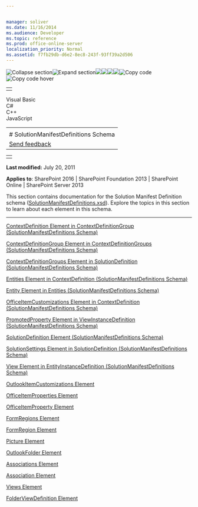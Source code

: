 ```yaml
---


manager: soliver
ms.date: 11/16/2014
ms.audience: Developer
ms.topic: reference
ms.prod: office-online-server
localization_priority: Normal
ms.assetid: f7fb29db-d6e2-8ec8-243f-93ff39a2d506
---
```


![Collapse
section](../icons/collapse_all.gif "Collapse section")![Expand
section](../icons/expand_all.gif "Expand section")![](../icons/collapse_all.gif)![](../icons/expand_all.gif)![](../icons/dropdown.gif)![](../icons/dropdownHover.gif)![Copy
code](../icons/copycode.gif "Copy code")![Copy code
hover](../icons/copycodeHighlight.gif "Copy code hover")
<table>
<tbody>
<tr class="odd">
<td align="left"></td>
</tr>
</tbody>
</table>

Visual Basic  
C\#  
C++  
JavaScript  

<table>
<tbody>
<tr class="odd">
<td align="left"><span id="runningHeaderText"></span></td>
</tr>
<tr class="even">
<td align="left"># SolutionManifestDefinitions Schema</td>
</tr>
<tr class="odd">
<td align="left"><span id="headfeedbackarea" class="feedbackhead"><a href="javascript:SubmitFeedback(&#39;docthis@Microsoft.com&#39;,&#39;&#39;,&#39;&#39;,&#39;&#39;,&#39;1.0.18082.1225&#39;,&#39;%0\dThank%20you%20for%20your%20feedback.%20The%20developer%20writing%20teams%20use%20your%20feedback%20to%20improve%20documentation.%20While%20we%20are%20reviewing%20your%20feedback,%20we%20may%20send%20you%20e-mail%20to%20ask%20for%20clarification%20or%20feedback%20on%20a%20solution.%20We%20do%20not%20use%20your%20e-mail%20address%20for%20any%20other%20purpose%20and%20we%20delete%20it%20after%20we%20finish%20our%20review.%0\AFor%20further%20information%20about%20the%20privacy%20policies%20of%20Microsoft,%20please%20see%20http://privacy.microsoft.com/en-us/default.aspx.%0\A%0\d&#39;,&#39;Customer%20feedback&#39;);">Send feedback</a></span></td>
</tr>
</tbody>
</table>

<table>
<colgroup>
<col width="100%" />
</colgroup>
<tbody>
<tr class="odd">
<td align="left"></td>
</tr>
</tbody>
</table>

**Last modified:** July 20, 2011

**Applies to**: SharePoint 2016 | SharePoint Foundation 2013 |
SharePoint Online | SharePoint Server 2013

This section contains documentation for the Solution Manifest Definition
schema
([SolutionManifestDefinitions.xsd](http://schemas.microsoft.com/office/2009/05/BusinessApplications/Manifest)).
Explore the topics in this section to learn about each element in this
schema.


--------------------------------------------------------------------------------------------------------------------------------------------------------------------------------------------------------------

<span sdata="link">[ContextDefinition Element in ContextDefinitionGroup
(SolutionManifestDefinitions
Schema)](contextdefinition-element-in-contextdefinitiongroup-solutionmanifestdefinitions.htm)</span>

<span sdata="link">[ContextDefinitionGroup Element in
ContextDefinitionGroups (SolutionManifestDefinitions
Schema)](contextdefinitiongroup-element-in-contextdefinitiongroups-solutionmanifestdefini.htm)</span>

<span sdata="link">[ContextDefinitionGroups Element in
SolutionDefinition (SolutionManifestDefinitions
Schema)](contextdefinitiongroups-element-in-solutiondefinition-solutionmanifestdefinition.htm)</span>

<span sdata="link">[Entities Element in ContextDefinition
(SolutionManifestDefinitions
Schema)](entities-element-in-contextdefinition-solutionmanifestdefinitions-schema.htm)</span>

<span sdata="link">[Entity Element in Entities
(SolutionManifestDefinitions
Schema)](entity-element-in-entities-solutionmanifestdefinitions-schema.htm)</span>

<span sdata="link">[OfficeItemCustomizations Element in
ContextDefinition (SolutionManifestDefinitions
Schema)](officeitemcustomizations-element-in-contextdefinition-solutionmanifestdefinition.htm)</span>

<span sdata="link">[PromotedProperty Element in ViewInstanceDefinition
(SolutionManifestDefinitions
Schema)](promotedproperty-element-in-viewinstancedefinition-solutionmanifestdefinitions-s.htm)</span>

<span sdata="link">[SolutionDefinition Element
(SolutionManifestDefinitions
Schema)](solutiondefinition-element-solutionmanifestdefinitions-schema.htm)</span>

<span sdata="link">[SolutionSettings Element in SolutionDefinition
(SolutionManifestDefinitions
Schema)](solutionsettings-element-in-solutiondefinition-solutionmanifestdefinitions-schem.htm)</span>

<span sdata="link">[View Element in EntityInstanceDefinition
(SolutionManifestDefinitions
Schema)](view-element-in-entityinstancedefinition-solutionmanifestdefinitions-schema.htm)</span>

<span sdata="link">[OutlookItemCustomizations
Element](outlookitemcustomizations-element.htm)</span>

<span sdata="link">[OfficeItemProperties
Element](officeitemproperties-element.htm)</span>

<span sdata="link">[OfficeItemProperty
Element](officeitemproperty-element.htm)</span>

<span sdata="link">[FormRegions
Element](formregions-element.htm)</span>

<span sdata="link">[FormRegion
Element](formregion-element.htm)</span>

<span sdata="link">[Picture
Element](picture-element.htm)</span>

<span sdata="link">[OutlookFolder
Element](outlookfolder-element.htm)</span>

<span sdata="link">[Associations
Element](associations-element.htm)</span>

<span sdata="link">[Association
Element](association-element.htm)</span>

<span sdata="link">[Views
Element](views-element.htm)</span>

<span sdata="link">[FolderViewDefinition
Element](folderviewdefinition-element.htm)</span>








